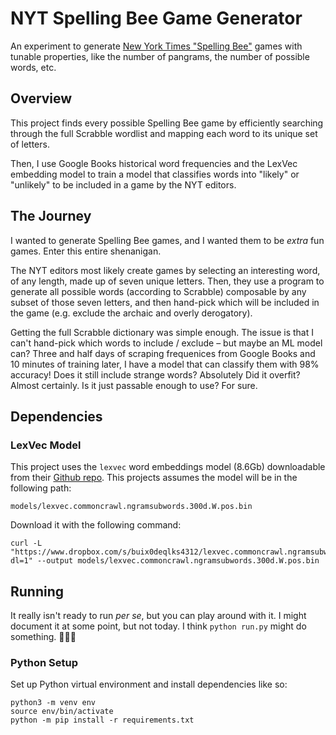 # NYT Spelling Bee Game Generator

An experiment to generate [New York Times "Spelling Bee"](https://www.nytimes.com/puzzles/spelling-bee) games with tunable properties, like the number of pangrams, the number of possible words, etc.

## Overview

This project finds every possible Spelling Bee game by efficiently searching through the full Scrabble wordlist and mapping each word to its unique set of letters.

Then, I use Google Books historical word frequencies and the LexVec embedding model to train a model that classifies words into "likely" or "unlikely" to be included in a game by the NYT editors.

## The Journey

I wanted to generate Spelling Bee games, and I wanted them to be _extra_ fun games. Enter this entire shenanigan.

The NYT editors most likely create games by selecting an interesting word, of any length, made up of seven unique letters. Then, they use a program to generate all possible words (according to Scrabble) composable by any subset of those seven letters, and then hand-pick which will be included in the game (e.g. exclude the archaic and overly derogatory).

Getting the full Scrabble dictionary was simple enough. The issue is that I can't hand-pick which words to include / exclude – but maybe an ML model can? Three and half days of scraping frequenices from Google Books and 10 minutes of training later, I have a model that can classify them with 98% accuracy! Does it still include strange words? Absolutely Did it overfit? Almost certainly. Is it just passable enough to use? For sure.

## Dependencies

### LexVec Model
This project uses the `lexvec` word embeddings model (8.6Gb) downloadable from their [Github repo](https://github.com/alexandres/lexvec). This projects assumes the model will be in the following path:
```
models/lexvec.commoncrawl.ngramsubwords.300d.W.pos.bin
```
Download it with the following command:
```
curl -L "https://www.dropbox.com/s/buix0deqlks4312/lexvec.commoncrawl.ngramsubwords.300d.W.pos.bin.gz?dl=1" --output models/lexvec.commoncrawl.ngramsubwords.300d.W.pos.bin
```

## Running

It really isn't ready to run _per se_, but you can play around with it. I might document it at some point, but not today. I think `python run.py` might do something. 🤷🏽‍♂️

### Python Setup

Set up Python virtual environment and install dependencies like so:
```
python3 -m venv env
source env/bin/activate
python -m pip install -r requirements.txt
```